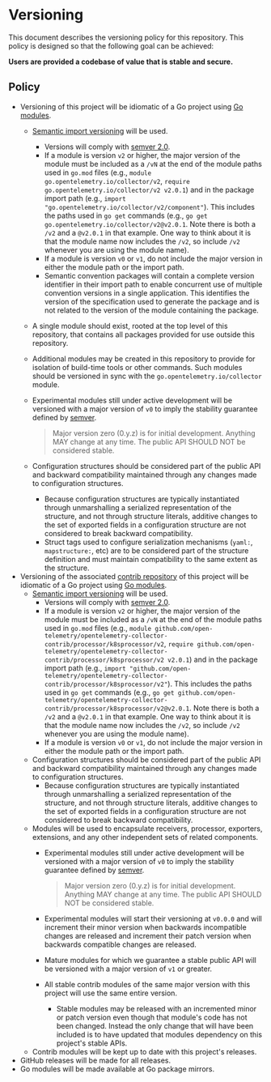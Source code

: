 # Versioning

This document describes the versioning policy for this repository. This policy
is designed so that the following goal can be achieved:

**Users are provided a codebase of value that is stable and secure.**

## Policy

* Versioning of this project will be idiomatic of a Go project using [Go
  modules](https://golang.org/ref/mod#versions).
    * [Semantic import
      versioning](https://github.com/golang/go/wiki/Modules#semantic-import-versioning)
      will be used.
        * Versions will comply with [semver 2.0](https://semver.org/spec/v2.0.0.html).
        * If a module is version `v2` or higher, the major version of the module
          must be included as a `/vN` at the end of the module paths used in
          `go.mod` files (e.g., `module go.opentelemetry.io/collector/v2`, `require
          go.opentelemetry.io/collector/v2 v2.0.1`) and in the package import path
          (e.g., `import "go.opentelemetry.io/collector/v2/component"`). This includes the
          paths used in `go get` commands (e.g., `go get
          go.opentelemetry.io/collector/v2@v2.0.1`.  Note there is both a `/v2` and a
          `@v2.0.1` in that example. One way to think about it is that the module
          name now includes the `/v2`, so include `/v2` whenever you are using the
          module name).
        * If a module is version `v0` or `v1`, do not include the major version in
          either the module path or the import path.
        * Semantic convention packages will contain a complete version identifier in their
          import path to enable concurrent use of multiple convention versions in a single
          application. This identifies the version of the specification used to generate
          the package and is not related to the version of the module containing the package.
    * A single module should exist, rooted at the top level of this repository,
      that contains all packages provided for use outside this repository.
    * Additional modules may be created in this repository to provide for
      isolation of build-time tools or other commands. Such modules should be
      versioned in sync with the `go.opentelemetry.io/collector` module.
    * Experimental modules still under active development will be versioned with a major
      version of `v0` to imply the stability guarantee defined by
      [semver](https://semver.org/spec/v2.0.0.html#spec-item-4).

      > Major version zero (0.y.z) is for initial development. Anything MAY
      > change at any time. The public API SHOULD NOT be considered stable.

    * Configuration structures should be considered part of the public API and backward
      compatibility maintained through any changes made to configuration structures.
         * Because configuration structures are typically instantiated through unmarshalling
           a serialized representation of the structure, and not through structure literals,
           additive changes to the set of exported fields in a configuration structure are
           not considered to break backward compatibility.
         * Struct tags used to configure serialization mechanisms (`yaml:`, `mapstructure:`, etc)
           are to be considered part of the structure definition and must maintain compatibility
           to the same extent as the structure.
* Versioning of the associated [contrib
  repository](https://github.com/open-telemetry/opentelemetry-collector-contrib) of
  this project will be idiomatic of a Go project using [Go
  modules](https://golang.org/ref/mod#versions).
    * [Semantic import
      versioning](https://github.com/golang/go/wiki/Modules#semantic-import-versioning)
      will be used.
        * Versions will comply with [semver 2.0](https://semver.org/spec/v2.0.0.html).
        * If a module is version `v2` or higher, the
          major version of the module must be included as a `/vN` at the end of the
          module paths used in `go.mod` files (e.g., `module
          github.com/open-telemetry/opentelemetry-collector-contrib/processor/k8sprocessor/v2`, `require
          github.com/open-telemetry/opentelemetry-collector-contrib/processor/k8sprocessor/v2 v2.0.1`) and in the
          package import path (e.g., `import
          "github.com/open-telemetry/opentelemetry-collector-contrib/processor/k8sprocessor/v2"`). This includes
          the paths used in `go get` commands (e.g., `go get
          github.com/open-telemetry/opentelemetry-collector-contrib/processor/k8sprocessor/v2@v2.0.1`.  Note there
          is both a `/v2` and a `@v2.0.1` in that example. One way to think about
          it is that the module name now includes the `/v2`, so include `/v2`
          whenever you are using the module name).
        * If a module is version `v0` or `v1`, do not include the major version
          in either the module path or the import path.
    * Configuration structures should be considered part of the public API and backward
      compatibility maintained through any changes made to configuration structures.
        * Because configuration structures are typically instantiated through unmarshalling
          a serialized representation of the structure, and not through structure literals,
          additive changes to the set of exported fields in a configuration structure are
          not considered to break backward compatibility.
    * Modules will be used to encapsulate receivers, processor, exporters,
      extensions, and any other independent sets of related components.
        * Experimental modules still under active development will be versioned with a major
          version of `v0` to imply the stability guarantee defined by
          [semver](https://semver.org/spec/v2.0.0.html#spec-item-4).

          > Major version zero (0.y.z) is for initial development. Anything MAY
          > change at any time. The public API SHOULD NOT be considered stable.

        * Experimental modules will start their versioning at `v0.0.0` and will
          increment their minor version when backwards incompatible changes are
          released and increment their patch version when backwards compatible
          changes are released.
        * Mature modules for which we guarantee a stable public API will
          be versioned with a major version of `v1` or greater.
        * All stable contrib modules of the same major version with this project
          will use the same entire version.
            * Stable modules may be released with an incremented minor or patch
              version even though that module's code has not been changed. Instead
              the only change that will have been included is to have updated that
              modules dependency on this project's stable APIs.
    * Contrib modules will be kept up to date with this project's releases.
* GitHub releases will be made for all releases.
* Go modules will be made available at Go package mirrors.
